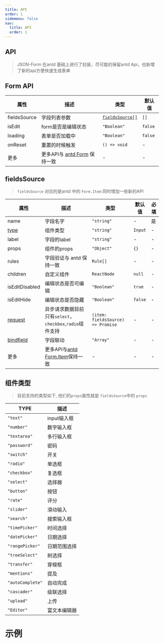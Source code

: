 ```yaml
---
title: API
order: 1
sidemenu: false
nav:
  title: API
  order: 1
---
```


## API

> JSON-Form 在antd 基础上进行了封装，尽可能的保留antd Api，也新增了新的api方便快速生成表单

## Form API

| 属性 | 描述 | 类型 | 默认值 |
| --- | --- | --- | --- |
| fieldsSource | 字段列表参数 | [<code>fieldsSource[]</code>](#fieldssource) | `[]` |
| isEdit | form是否是编辑状态 | `"Boolean"` | `false` |
| loading | 表单是否加载中 | `"Boolean"` | `false` |
| onReset | 重置的时候触发 | `() => void` | - |
| 更多 | 更多API与 [antd Form](https://ant.design/components/form-cn/#API) 保持一致 | - | - |


<!-- handleSearch 组件自动完成 -->
<!-- handleLoadData 组件自动完成 -->

## fieldsSource

> `fieldsSource` 对应的是antd 中的 `Form.Item` 同时增加一些新的API

| 属性 | 描述 | 类型 | 默认值 | 必填|
| --- | --- | --- | --- | --- |
| name | 字段名字 | `"string"` | - | 是 |
| [type](#组件类型) | 组件类型 | `"string"` | `Input` | - |
| label | 字段的label |`"string"`| - | - |
| props | 组件的props |`"Object"`|`{}`| - |
| rules | 字段验证与 antd 保持一致 |`Rule[]`| - | - |
| children | 自定义组件 |`ReactNode`|`null`| - |
| isEditDisabled | 编辑状态是否可编辑 | `"Boolean"` | `true` | - |
| isEditHide | 编辑状态是否隐藏 |`"Boolean"`| `false` | - |
| [request](/example#通过异步获取选项数据) | 异步请求数据目前只有`select`，`checkbox`,`radio`组件支持 | `(item: fieldsSource) => Promise` | - | - |
| [bindfield](/form-contact) | 字段联动 | `"Array"` | - | - |
| 更多 | 更多API与[antd Form.Item](https://ant.design/components/form-cn/#Form.Item)保持一致 | - | - | - |


## 组件类型
> 目前支持的类型如下, 他们的`props`属性就是 `fieldsSource`中的 `props`

| TYPE | 描述 |
| --- | --- |
| `"text"` | input输入框 |
| `"number"` | 数字输入框 |
| `"textarea"` | 多行输入框 |
| `"password"` | 密码 |
| `"switch"` | 开关 |
| `"radio"` | 单选框 |
| `"checkbox"` | 复选框 |
| `"select"` | 选择器 |
| `"button"` | 按钮 |
| `"rate"` | 评分 |
| `"slider"` | 滑动输入 |
| `"search"` | 搜索输入框 |
| `"timePicker"` | 时间选择 |
| `"datePicker"` | 日期选择 |
| `"rangePicker"` | 日期范围选择 |
| `"treeSelect"` | 树选择 |
| `"transfer"` | 穿梭框 |
| `"mentions"` | 提及 |
| `"autoComplete"` | 自动完成 |
| `"cascader"` | 级联选择 |
| `"upload"` | 上传 |
| `"Editor"` | 富文本编辑器 |


# 示例
<code src="./example/form_demo.tsx" />
